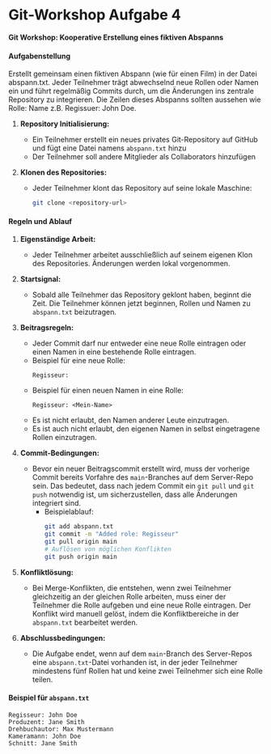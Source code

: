 # Git-Workshop Aufgabe 4

**Git Workshop: Kooperative Erstellung eines fiktiven Abspanns**

#### Aufgabenstellung
Erstellt gemeinsam einen fiktiven Abspann (wie für einen Film) in der Datei abspann.txt. Jeder Teilnehmer trägt abwechselnd neue Rollen oder Namen ein und führt regelmäßig Commits durch, um die Änderungen ins zentrale Repository zu integrieren. Die Zeilen dieses Abspanns
sollten aussehen wie Rolle: Name z.B. Regissuer: John Doe.

1. **Repository Initialisierung:**
   - Ein Teilnehmer erstellt ein neues privates Git-Repository auf GitHub und fügt eine Datei namens `abspann.txt` hinzu
   - Der Teilnehmer soll andere Mitglieder als Collaborators hinzufügen
     
2. **Klonen des Repositories:**
   - Jeder Teilnehmer klont das Repository auf seine lokale Maschine:
     ```bash
     git clone <repository-url>
     ```

#### Regeln und Ablauf

1. **Eigenständige Arbeit:**
   - Jeder Teilnehmer arbeitet ausschließlich auf seinem eigenen Klon des Repositories. Änderungen werden lokal vorgenommen.

2. **Startsignal:**
   - Sobald alle Teilnehmer das Repository geklont haben, beginnt die Zeit. Die Teilnehmer können jetzt beginnen, Rollen und Namen zu `abspann.txt` beizutragen.

3. **Beitragsregeln:**
   - Jeder Commit darf nur entweder eine neue Rolle eintragen oder einen Namen in eine bestehende Rolle eintragen. 
   - Beispiel für eine neue Rolle:
     ```plaintext
     Regisseur:
     ```
   - Beispiel für einen neuen Namen in eine Rolle:
     ```plaintext
     Regisseur: <Mein-Name>
     ```
   - Es ist nicht erlaubt, den Namen anderer Leute einzutragen.
   - Es ist auch nicht erlaubt, den eigenen Namen in selbst eingetragene Rollen einzutragen.

4. **Commit-Bedingungen:**
   - Bevor ein neuer Beitragscommit erstellt wird, muss der vorherige Commit bereits Vorfahre des `main`-Branches auf dem Server-Repo sein. Das bedeutet, dass nach jedem Commit ein `git pull` und `git push` notwendig ist, um sicherzustellen, dass alle Änderungen integriert sind.
     - Beispielablauf:
       ```bash
       git add abspann.txt
       git commit -m "Added role: Regisseur"
       git pull origin main
       # Auflösen von möglichen Konflikten
       git push origin main
       ```

5. **Konfliktlösung:**
   - Bei Merge-Konflikten, die entstehen, wenn zwei Teilnehmer gleichzeitig an der gleichen Rolle arbeiten, muss einer der Teilnehmer die Rolle aufgeben und eine neue Rolle eintragen. Der Konflikt wird manuell gelöst, indem die Konfliktbereiche in der `abspann.txt` bearbeitet werden.

6. **Abschlussbedingungen:**
   - Die Aufgabe endet, wenn auf dem `main`-Branch des Server-Repos eine `abspann.txt`-Datei vorhanden ist, in der jeder Teilnehmer mindestens fünf Rollen hat und keine zwei Teilnehmer sich eine Rolle teilen. 

#### Beispiel für `abspann.txt`

```plaintext
Regisseur: John Doe
Produzent: Jane Smith
Drehbuchautor: Max Mustermann
Kameramann: John Doe
Schnitt: Jane Smith
```
